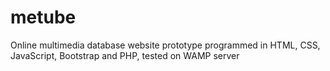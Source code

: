 # metube
Online multimedia database website prototype programmed in HTML, CSS, JavaScript, Bootstrap and PHP, tested on WAMP server
